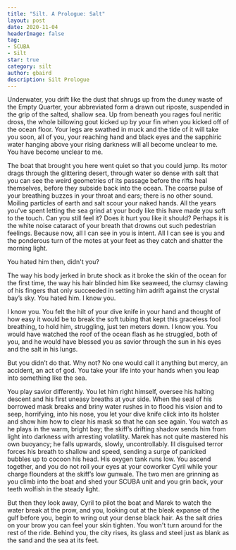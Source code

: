```yaml
---
title: "Silt. A Prologue: Salt"
layout: post
date: 2020-11-04
headerImage: false
tag:
- SCUBA
- Silt
star: true
category: silt
author: gbaird
description: Silt Prologue
---
```


  Underwater, you drift like the dust that shrugs up from the duney waste of the Empty Quarter, your abbreviated form a drawn out riposte, suspended in the grip of the salted, shallow sea. Up from beneath you rages foul neritic dross, the whole billowing gout kicked up by your fin when you kicked off of the ocean floor. Your legs are swathed in muck and the tide of it will take you soon, all of you, your reaching hand and black eyes and the sapphiric water hanging above your rising darkness will all become unclear to me. You have become unclear to me.
  
  The boat that brought you here went quiet so that you could jump. Its motor drags through the glittering desert, through water so dense with salt that you can see the weird geometries of its passage before the rifts heal themselves, before they subside back into the ocean. The coarse pulse of your breathing buzzes in your throat and ears; there is no other sound. Moiling particles of earth and salt scour your naked hands. All the years you've spent letting the sea grind at your body like this have made you soft to the touch. Can you still feel it? Does it hurt you like it should? Perhaps it is the white noise cataract of your breath that drowns out such pedestrian feelings. Because now, all I can see in you is intent.  All I can see is you and the ponderous turn of the motes at your feet as they catch and shatter the morning light.
  
  You hated him then, didn't you?
  
  The way his body jerked in brute shock as it broke the skin of the ocean for the first time, the way his hair blinded him like seaweed, the clumsy clawing of his fingers that only succeeded in setting him adrift against the crystal bay’s sky. You hated him. I know you.     
  
  I know you. You felt the hilt of your dive knife in your hand and thought of how easy it would be to break the soft tubing that kept this graceless fool breathing, to hold him, struggling, just ten meters down. I know you. You would have watched the roof of the ocean flash as he struggled, both of you, and he would have blessed you as savior through the sun in his eyes and the salt in his lungs.    
  
  But you didn’t do that. Why not? No one would call it anything but mercy, an accident, an act of god. You take your life into your hands when you leap into something like the sea.     
  
  You play savior differently. You let him right himself, oversee his halting descent and his first uneasy breaths at your side. When the seal of his borrowed mask breaks and briny water rushes in to flood his vision and to seep, horrifying, into his nose, you let your dive knife click into its holster and show him how to clear his mask so that he can see again. You watch as he plays in the warm, bright bay; the skiff’s drifting shadow sends him from light into darkness with arresting volatility. Marek has not quite mastered his own buoyancy; he falls upwards, slowly, uncontrollably. Ill disguised terror forces his breath to shallow and speed, sending a surge of panicked bubbles up to cocoon his head. His oxygen tank runs low. You ascend together, and you do not roll your eyes at your coworker Cyril while your charge flounders at the skiff’s low gunwale. The two men are grinning as you climb into the boat and shed your SCUBA unit and you grin back, your teeth wolfish in the steady light.
  
  But then they look away, Cyril to pilot the boat and Marek to watch the water break at the prow, and you, looking out at the bleak expanse of the gulf before you, begin to wring out your dense black hair. As the salt dries on your brow you can feel your skin tighten. You won't turn around for the rest of the ride. Behind you, the city rises, its glass and steel just as blank as the sand and the sea at its feet.

  
